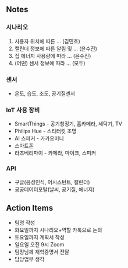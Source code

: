 ## Notes
### 시나리오
1. 사용자 위치에 따른 ... (김민호)
2. 캘린더 정보에 따른 알림 및 ... (윤수진)
3. 집 에너지 사용량에 따라 ... (윤수진)
4. (어떤) 센서 정보에 따라 ... (모두)

### 센서
- 온도, 습도, 조도, 공기질센서

### IoT 사용 장비
- SmartThings - 공기청정기, 홈카메라, 세탁기, TV
- Philips Hue - 스타터킷 조명
- AI 스피커 - 카카오미니
- 스마트폰
- 라즈베리파이 - 카메라, 마이크, 스피커

### API
- 구글(음성인식, 어시스턴트, 캘린더)
- 공공데이터포탈(날씨, 공기질, 에너지)

## Action Items
- 팀명 작성
- 화요일까지 시나리오+역할 카톡으로 논의
- 토요일까지 계획서 작성
- 일요일 오전 9시 Zoom 
- 팀장님께 재학증명서 전달
- 담당업무 생각
